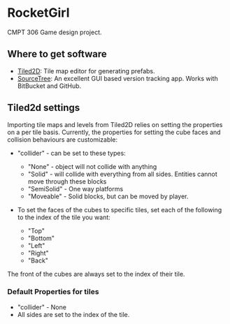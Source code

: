# RocketGirl
CMPT 306 Game design project.

## Where to get software

* [Tiled2D](http://www.mapeditor.org/): Tile map editor for generating prefabs.
* [SourceTree](https://www.sourcetreeapp.com/): An excellent GUI based version tracking app. Works with BitBucket and GitHub.

## Tiled2d settings

Importing tile maps and levels from Tiled2D relies on setting the properties on a per tile basis. Currently, the properties for setting the cube faces and collision behaviours are customizable:

* "collider" - can be set to these types:
  * "None" - object will not collide with anything
  * "Solid" - will collide with everything from all sides. Entities cannot move through these blocks
  * "SemiSolid"  - One way platforms
  * "Moveable" - Solid blocks, but can be moved by player.

* To set the faces of the cubes to specific tiles, set each of the following to the index of the tile you want:
  * "Top"
  * "Bottom"
  * "Left"
  * "Right"
  * "Back"

The front of the cubes are always set to the index of their tile.

### Default Properties for tiles

* "collider" - None
* All sides are set to the index of the tile.
